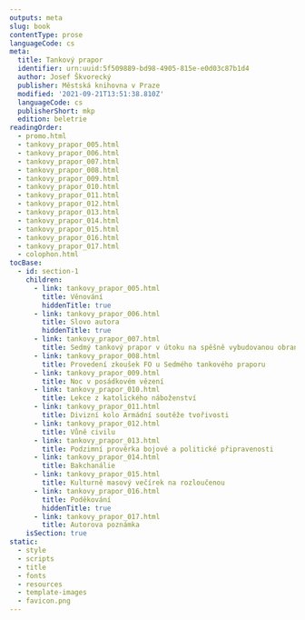 ```yaml
---
outputs: meta
slug: book
contentType: prose
languageCode: cs
meta:
  title: Tankový prapor
  identifier: urn:uuid:5f509889-bd98-4905-815e-e0d03c87b1d4
  author: Josef Škvorecký
  publisher: Městská knihovna v Praze
  modified: '2021-09-21T13:51:38.810Z'
  languageCode: cs
  publisherShort: mkp
  edition: beletrie
readingOrder:
  - promo.html
  - tankovy_prapor_005.html
  - tankovy_prapor_006.html
  - tankovy_prapor_007.html
  - tankovy_prapor_008.html
  - tankovy_prapor_009.html
  - tankovy_prapor_010.html
  - tankovy_prapor_011.html
  - tankovy_prapor_012.html
  - tankovy_prapor_013.html
  - tankovy_prapor_014.html
  - tankovy_prapor_015.html
  - tankovy_prapor_016.html
  - tankovy_prapor_017.html
  - colophon.html
tocBase:
  - id: section-1
    children:
      - link: tankovy_prapor_005.html
        title: Věnování
        hiddenTitle: true
      - link: tankovy_prapor_006.html
        title: Slovo autora
        hiddenTitle: true
      - link: tankovy_prapor_007.html
        title: Sedmý tankový prapor v útoku na spěšně vybudovanou obranu nepřítele
      - link: tankovy_prapor_008.html
        title: Provedení zkoušek FO u Sedmého tankového praporu
      - link: tankovy_prapor_009.html
        title: Noc v posádkovém vězení
      - link: tankovy_prapor_010.html
        title: Lekce z katolického náboženství
      - link: tankovy_prapor_011.html
        title: Divizní kolo Armádní soutěže tvořivosti
      - link: tankovy_prapor_012.html
        title: Vůně civilu
      - link: tankovy_prapor_013.html
        title: Podzimní prověrka bojové a politické připravenosti
      - link: tankovy_prapor_014.html
        title: Bakchanálie
      - link: tankovy_prapor_015.html
        title: Kulturně masový večírek na rozloučenou
      - link: tankovy_prapor_016.html
        title: Poděkování
        hiddenTitle: true
      - link: tankovy_prapor_017.html
        title: Autorova poznámka
    isSection: true
static:
  - style
  - scripts
  - title
  - fonts
  - resources
  - template-images
  - favicon.png
---
```

